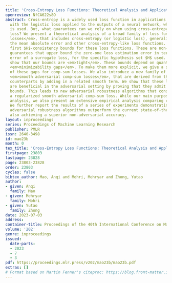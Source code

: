 ```yaml
---
title: 'Cross-Entropy Loss Functions: Theoretical Analysis and Applications'
openreview: NfCA622s8O
abstract: Cross-entropy is a widely used loss function in applications. It coincides
  with the logistic loss applied to the outputs of a neural network, when the softmax
  is used. But, what guarantees can we rely on when using cross-entropy as a surrogate
  loss? We present a theoretical analysis of a broad family of loss functions, <em>comp-sum
  losses</em>, that includes cross-entropy (or logistic loss), generalized cross-entropy,
  the mean absolute error and other cross-entropy-like loss functions. We give the
  first $H$-consistency bounds for these loss functions. These are non-asymptotic
  guarantees that upper bound the zero-one loss estimation error in terms of the estimation
  error of a surrogate loss, for the specific hypothesis set $H$ used. We further
  show that our bounds are <em>tight</em>. These bounds depend on quantities called
  <em>minimizability gaps</em>. To make them more explicit, we give a specific analysis
  of these gaps for comp-sum losses. We also introduce a new family of loss functions,
  <em>smooth adversarial comp-sum losses</em>, that are derived from their comp-sum
  counterparts by adding in a related smooth term. We show that these loss functions
  are beneficial in the adversarial setting by proving that they admit $H$-consistency
  bounds. This leads to new adversarial robustness algorithms that consist of minimizing
  a regularized smooth adversarial comp-sum loss. While our main purpose is a theoretical
  analysis, we also present an extensive empirical analysis comparing comp-sum losses.
  We further report the results of a series of experiments demonstrating that our
  adversarial robustness algorithms outperform the current state-of-the-art, while
  also achieving a superior non-adversarial accuracy.
layout: inproceedings
series: Proceedings of Machine Learning Research
publisher: PMLR
issn: 2640-3498
id: mao23b
month: 0
tex_title: 'Cross-Entropy Loss Functions: Theoretical Analysis and Applications'
firstpage: 23803
lastpage: 23828
page: 23803-23828
order: 23803
cycles: false
bibtex_author: Mao, Anqi and Mohri, Mehryar and Zhong, Yutao
author:
- given: Anqi
  family: Mao
- given: Mehryar
  family: Mohri
- given: Yutao
  family: Zhong
date: 2023-07-03
address: 
container-title: Proceedings of the 40th International Conference on Machine Learning
volume: '202'
genre: inproceedings
issued:
  date-parts:
  - 2023
  - 7
  - 3
pdf: https://proceedings.mlr.press/v202/mao23b/mao23b.pdf
extras: []
# Format based on Martin Fenner's citeproc: https://blog.front-matter.io/posts/citeproc-yaml-for-bibliographies/
---
```

